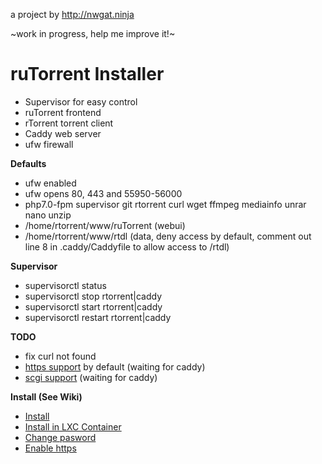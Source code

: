 a project by
http://nwgat.ninja

~work in progress, help me improve it!~

# ruTorrent Installer
* Supervisor for easy control
* ruTorrent frontend 
* rTorrent torrent client
* Caddy web server
* ufw firewall

**Defaults**
* ufw enabled
* ufw opens 80, 443 and 55950-56000
* php7.0-fpm supervisor git rtorrent curl wget ffmpeg mediainfo unrar nano unzip
* /home/rtorrent/www/ruTorrent (webui)
* /home/rtorrent/www/rtdl (data, deny access by default, comment out line 8 in .caddy/Caddyfile to allow access to /rtdl)

**Supervisor**
* supervisorctl status
* supervisorctl stop rtorrent|caddy
* supervisorctl start rtorrent|caddy
* supervisorctl restart rtorrent|caddy

**TODO**
* fix curl not found
* [https support](https://github.com/mholt/caddy/issues/327) by default (waiting for caddy)
* [scgi support](https://github.com/mholt/caddy/issues/776) (waiting for caddy)

**Install (See Wiki)**
* [Install](https://github.com/nwgat/rutorrent-installer/wiki/Install)
* [Install in LXC Container](https://github.com/nwgat/rutorrent-installer/wiki/Install-in-a-LXC-Container)
* [Change pasword](https://github.com/nwgat/rutorrent-installer/wiki/Change-Password)
* [Enable https](https://github.com/nwgat/rutorrent-installer/wiki/Enable-https)
